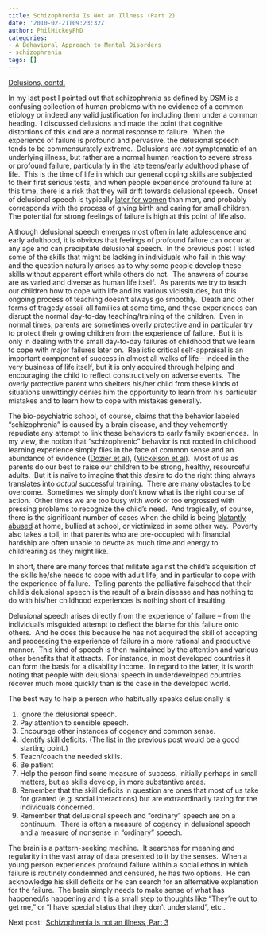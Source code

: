 ```yaml
---
title: Schizophrenia Is Not an Illness (Part 2)
date: '2010-02-21T09:23:32Z'
author: PhilHickeyPhD
categories:
- A Behavioral Approach to Mental Disorders
- schizophrenia
tags: []
---
```


<span style="text-decoration: underline;">Delusions, contd.</span>

In my last post I pointed out that schizophrenia as defined by DSM is a confusing collection of human problems with no evidence of a common etiology or indeed any valid justification for including them under a common heading.  I discussed delusions and made the point that cognitive distortions of this kind are a normal response to failure.  When the experience of failure is profound and pervasive, the delusional speech tends to be commensurately extreme.  Delusions are <em>not</em> symptomatic of an underlying illness, but rather are a normal human reaction to severe stress or profound failure, particularly in the late teens/early adulthood phase of life.  This is the time of life in which our general coping skills are subjected to their first serious tests, and when people experience profound failure at this time, there is a risk that they will drift towards delusional speech.  Onset of delusional speech is typically <a href="http://bjp.rcpsych.org/cgi/content/abstract/162/1/80">later for women</a> than men, and probably corresponds with the process of giving birth and caring for small children.  The potential for strong feelings of failure is high at this point of life also.

Although delusional speech emerges most often in late adolescence and early adulthood, it is obvious that feelings of profound failure can occur at any age and can precipitate delusional speech.  In the previous post I listed some of the skills that might be lacking in individuals who fail in this way and the question naturally arises as to why some people develop these skills without apparent effort while others do not.  The answers of course are as varied and diverse as human life itself.  As parents we try to teach our children how to cope with life and its various vicissitudes, but this ongoing process of teaching doesn’t always go smoothly.  Death and other forms of tragedy assail all families at some time, and these experiences can disrupt the normal day-to-day teaching/training of the children.  Even in normal times, parents are sometimes overly protective and in particular try to protect their growing children from the experience of failure.  But it is only in dealing with the small day-to-day failures of childhood that we learn to cope with major failures later on.  Realistic critical self-appraisal is an important component of success in almost all walks of life – indeed in the very business of life itself, but it is only acquired through helping and encouraging the child to reflect constructively on adverse events.  The overly protective parent who shelters his/her child from these kinds of situations unwittingly denies him the opportunity to learn from his particular mistakes and to learn how to cope with mistakes generally.

The bio-psychiatric school, of course, claims that the behavior labeled “schizophrenia” is caused by a brain disease, and they vehemently repudiate any attempt to link these behaviors to early family experiences.  In my view, the notion that “schizophrenic” behavior is not rooted in childhood learning experience simply flies in the face of common sense and an abundance of evidence (<a href="http://psycnet.apa.org/?fa=main.doiLanding&amp;uid=1992-31329-001">Dozier et al</a>), (<a href="http://www.richardatkins.co.uk/atws/document/226.html">Mickelson et al</a>).  Most of us as parents do our best to raise our children to be strong, healthy, resourceful adults.  But it is naïve to imagine that this <em>desire</em> to do the right thing always translates into <em>actual</em> successful training.  There are many obstacles to be overcome.  Sometimes we simply don’t know what is the right course of action.  Other times we are too busy with work or too engrossed with pressing problems to recognize the child’s need.  And tragically, of course, there is the significant number of cases when the child is being <a href="http://schizophreniabulletin.oxfordjournals.org/cgi/content/abstract/23/4/685">blatantly abused</a> at home, bullied at school, or victimized in some other way.  Poverty also takes a toll, in that parents who are pre-occupied with financial hardship are often unable to devote as much time and energy to childrearing as they might like.

In short, there are many forces that militate against the child’s acquisition of the skills he/she needs to cope with adult life, and in particular to cope with the experience of failure.  Telling parents the palliative falsehood that their child’s delusional speech is the result of a brain disease and has nothing to do with his/her childhood experiences is nothing short of insulting.

Delusional speech arises directly from the experience of failure – from the individual’s misguided attempt to deflect the blame for this failure onto others.  And he does this because he has not acquired the skill of accepting and processing the experience of failure in a more rational and productive manner.  This kind of speech is then maintained by the attention and various other benefits that it attracts.  For instance, in most developed countries it can form the basis for a disability income.  In regard to the latter, it is worth noting that people with delusional speech in underdeveloped countries recover much more quickly than is the case in the developed world.

The best way to help a person who habitually speaks delusionally is
<ol>
	<li>Ignore      the delusional speech.</li>
	<li>Pay      attention to sensible speech.</li>
	<li>Encourage other instances of cogency and common sense.</li>
	<li>Identify      skill deficits. (The list in the previous post would be a good starting      point.)</li>
	<li>Teach/coach      the needed skills.</li>
	<li>Be      patient</li>
	<li>Help      the person find some measure of success, initially perhaps in small matters,      but as skills develop, in more substantive areas.</li>
	<li>Remember      that the skill deficits in question are ones that most of us take for      granted (e.g. social interactions) but are extraordinarily taxing for the      individuals concerned.</li>
	<li>Remember      that delusional speech and “ordinary” speech are on a continuum.  There is often a measure of cogency in      delusional speech and a measure of nonsense in “ordinary” speech.</li>
</ol>
The brain is a pattern-seeking machine.  It searches for meaning and regularity in the vast array of data presented to it by the senses.  When a young person experiences profound failure within a social ethos in which failure is routinely condemned and censured, he has two options.  He can acknowledge his skill deficits or he can search for an alternative explanation for the failure.  The brain simply needs to make sense of what has happened/is happening and it is a small step to thoughts like “They’re out to get me,” or “I have special status that they don’t understand”, etc..

Next post:  <a href="https://www.behaviorismandmentalhealth.com/2010/03/20/schizophrenia-is-not-an-illness-part-3/">Schizophrenia is not an illness, Part 3</a>